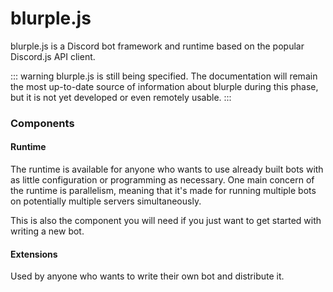 # blurple.js
blurple.js is a Discord bot framework and runtime based on the popular Discord.js API client.

::: warning
blurple.js is still being specified. The documentation will remain the most up-to-date source of information about blurple during this phase,
but it is not yet developed or even remotely usable.
:::

### Components
#### Runtime
The runtime is available for anyone who wants to use already built bots with as little configuration or programming as necessary. One main concern of the runtime is parallelism, meaning that it's made for running multiple bots on potentially multiple servers simultaneously.

This is also the component you will need if you just want to get started with writing a new bot.

#### Extensions
Used by anyone who wants to write their own bot and distribute it.
